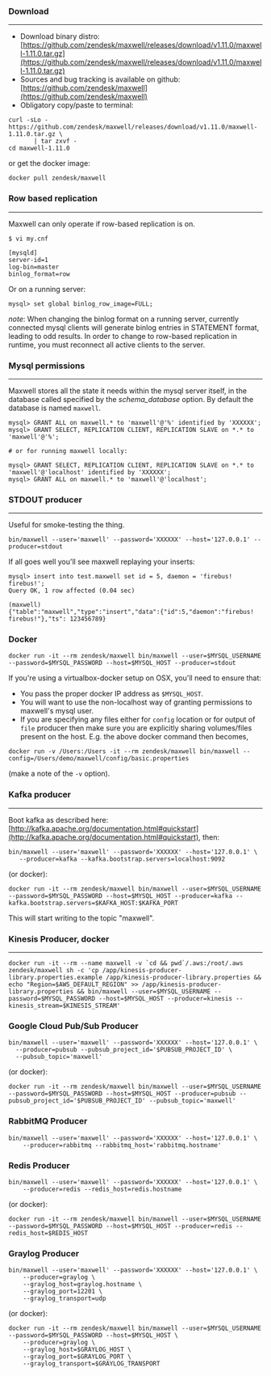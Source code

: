 ### Download
***
- Download binary distro: [https://github.com/zendesk/maxwell/releases/download/v1.11.0/maxwell-1.11.0.tar.gz](https://github.com/zendesk/maxwell/releases/download/v1.11.0/maxwell-1.11.0.tar.gz)
- Sources and bug tracking is available on github: [https://github.com/zendesk/maxwell](https://github.com/zendesk/maxwell)
- Obligatory copy/paste to terminal:

```
curl -sLo - https://github.com/zendesk/maxwell/releases/download/v1.11.0/maxwell-1.11.0.tar.gz \
       | tar zxvf -
cd maxwell-1.11.0
```

or get the docker image:

```
docker pull zendesk/maxwell
```

### Row based replication
***
Maxwell can only operate if row-based replication is on.

```
$ vi my.cnf

[mysqld]
server-id=1
log-bin=master
binlog_format=row
```

Or on a running server:

```
mysql> set global binlog_row_image=FULL;
```

*note*: When changing the binlog format on a running server, currently connected mysql clients will generate binlog entries in STATEMENT format, leading
to odd results.  In order to change to row-based replication in runtime, you must reconnect all active clients to the server.

### Mysql permissions
***
Maxwell stores all the state it needs within the mysql server itself, in the database called specified by the _schema_database_ option. By default the database is named `maxwell`.
```
mysql> GRANT ALL on maxwell.* to 'maxwell'@'%' identified by 'XXXXXX';
mysql> GRANT SELECT, REPLICATION CLIENT, REPLICATION SLAVE on *.* to 'maxwell'@'%';

# or for running maxwell locally:

mysql> GRANT SELECT, REPLICATION CLIENT, REPLICATION SLAVE on *.* to 'maxwell'@'localhost' identified by 'XXXXXX';
mysql> GRANT ALL on maxwell.* to 'maxwell'@'localhost';

```

### STDOUT producer
***
Useful for smoke-testing the thing.

```
bin/maxwell --user='maxwell' --password='XXXXXX' --host='127.0.0.1' --producer=stdout
```

If all goes well you'll see maxwell replaying your inserts:
```
mysql> insert into test.maxwell set id = 5, daemon = 'firebus!  firebus!';
Query OK, 1 row affected (0.04 sec)

(maxwell)
{"table":"maxwell","type":"insert","data":{"id":5,"daemon":"firebus!  firebus!"},"ts": 123456789}
```

### Docker

```
docker run -it --rm zendesk/maxwell bin/maxwell --user=$MYSQL_USERNAME --password=$MYSQL_PASSWORD --host=$MYSQL_HOST --producer=stdout
```

If you're using a virtualbox-docker setup on OSX, you'll need to ensure that:

- You pass the proper docker IP address as `$MYSQL_HOST`.
- You will want to use the non-localhost way of granting permissions to
  maxwell's mysql user.
- If you are specifying any files either for `config` location or for output of
  `file` producer then make sure you are explicitly sharing volumes/files
  present on the host. E.g. the above docker command then becomes,

```
docker run -v /Users:/Users -it --rm zendesk/maxwell bin/maxwell --config=/Users/demo/maxwell/config/basic.properties
```

(make a note of the `-v` option).

### Kafka producer
***
Boot kafka as described here:  [http://kafka.apache.org/documentation.html#quickstart](http://kafka.apache.org/documentation.html#quickstart), then:

```
bin/maxwell --user='maxwell' --password='XXXXXX' --host='127.0.0.1' \
   --producer=kafka --kafka.bootstrap.servers=localhost:9092
```

(or docker):

```
docker run -it --rm zendesk/maxwell bin/maxwell --user=$MYSQL_USERNAME --password=$MYSQL_PASSWORD --host=$MYSQL_HOST --producer=kafka --kafka.bootstrap.servers=$KAFKA_HOST:$KAFKA_PORT
```

This will start writing to the topic "maxwell".


### Kinesis Producer, docker
***

```
docker run -it --rm --name maxwell -v `cd && pwd`/.aws:/root/.aws zendesk/maxwell sh -c 'cp /app/kinesis-producer-library.properties.example /app/kinesis-producer-library.properties && echo "Region=$AWS_DEFAULT_REGION" >> /app/kinesis-producer-library.properties && bin/maxwell --user=$MYSQL_USERNAME --password=$MYSQL_PASSWORD --host=$MYSQL_HOST --producer=kinesis --kinesis_stream=$KINESIS_STREAM'
```

### Google Cloud Pub/Sub Producer

```
bin/maxwell --user='maxwell' --password='XXXXXX' --host='127.0.0.1' \
  --producer=pubsub --pubsub_project_id='$PUBSUB_PROJECT_ID' \
  --pubsub_topic='maxwell'
```

(or docker):

```
docker run -it --rm zendesk/maxwell bin/maxwell --user=$MYSQL_USERNAME --password=$MYSQL_PASSWORD --host=$MYSQL_HOST --producer=pubsub --pubsub_project_id='$PUBSUB_PROJECT_ID' --pubsub_topic='maxwell'
```

### RabbitMQ Producer

```
bin/maxwell --user='maxwell' --password='XXXXXX' --host='127.0.0.1' \
    --producer=rabbitmq --rabbitmq_host='rabbitmq.hostname'
```

### Redis Producer

```
bin/maxwell --user='maxwell' --password='XXXXXX' --host='127.0.0.1' \
    --producer=redis --redis_host=redis.hostname
```

(or docker):

```
docker run -it --rm zendesk/maxwell bin/maxwell --user=$MYSQL_USERNAME --password=$MYSQL_PASSWORD --host=$MYSQL_HOST --producer=redis --redis_host=$REDIS_HOST
```

### Graylog Producer

```
bin/maxwell --user='maxwell' --password='XXXXXX' --host='127.0.0.1' \
    --producer=graylog \
    --graylog_host=graylog.hostname \
    --graylog_port=12201 \
    --graylog_transport=udp
```

(or docker):

```
docker run -it --rm zendesk/maxwell bin/maxwell --user=$MYSQL_USERNAME --password=$MYSQL_PASSWORD --host=$MYSQL_HOST \
    --producer=graylog \
    --graylog_host=$GRAYLOG_HOST \
    --graylog_port=$GRAYLOG_PORT \
    --graylog_transport=$GRAYLOG_TRANSPORT
```